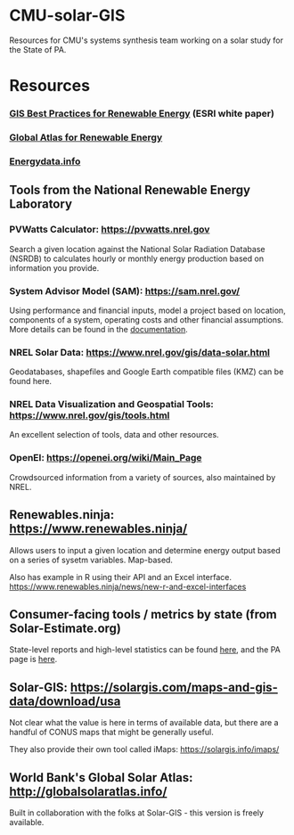 # CMU-solar-GIS
Resources for CMU's systems synthesis team working on a solar study for the State of PA. 

# Resources

### [GIS Best Practices for Renewable Energy](http://www.esri.com/library/bestpractices/renewable-energy.pdf) (ESRI white paper)

### [Global Atlas for Renewable Energy](https://irena.masdar.ac.ae/gallery/)

### [Energydata.info](https://energydata.info/)



## Tools from the National Renewable Energy Laboratory
### PVWatts Calculator: https://pvwatts.nrel.gov

Search a given location against the National Solar Radiation Database (NSRDB) to calculates hourly or monthly energy production based on information you provide. 

### System Advisor Model (SAM): https://sam.nrel.gov/

Using performance and financial inputs, model a project based on location, components of a system, operating costs and other financial assumptions. More details can be found in the [documentation](https://www.nrel.gov/docs/fy18osti/70414.pdf). 

### NREL Solar Data: https://www.nrel.gov/gis/data-solar.html
Geodatabases, shapefiles and Google Earth compatible files (KMZ) can be found here. 

### NREL Data Visualization and Geospatial Tools: https://www.nrel.gov/gis/tools.html 
An excellent selection of tools, data and other resources.

### OpenEI: https://openei.org/wiki/Main_Page
Crowdsourced information from a variety of sources, also maintained by NREL. 

## Renewables.ninja: https://www.renewables.ninja/
Allows users to input a given location and determine energy output based on a series of sysetm variables.  Map-based.   

Also has example in R using their API and an Excel interface.  https://www.renewables.ninja/news/new-r-and-excel-interfaces

## Consumer-facing tools / metrics by state (from Solar-Estimate.org)
State-level reports and high-level statistics can be found [here](https://www.solar-estimate.org/solar-panels-101#guides), and the PA page is [here](https://www.solar-estimate.org/solar-panels/pennsylvania).

## Solar-GIS: https://solargis.com/maps-and-gis-data/download/usa
Not clear what the value is here in terms of available data, but there are a handful of CONUS maps that might be generally useful.  

They also provide their own tool called iMaps: https://solargis.info/imaps/

## World Bank's Global Solar Atlas: http://globalsolaratlas.info/
Built in collaboration with the folks at Solar-GIS - this version is freely available. 

